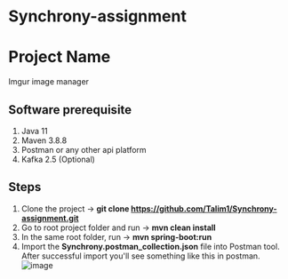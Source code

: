 # Synchrony-assignment

# Project Name
Imgur image manager
## Software prerequisite
1. Java 11
2. Maven 3.8.8
3. Postman or any other api platform
4. Kafka 2.5 (Optional)
## Steps
1. Clone the project -> **git clone https://github.com/Talim1/Synchrony-assignment.git**
2. Go to root project folder and run -> **mvn clean install**
3. In the same root folder, run -> **mvn spring-boot:run**
4. Import the **Synchrony.postman_collection.json** file into Postman tool. After successful import you'll see something like this in postman.
![image](https://github.com/Talim1/Synchrony-assignment/assets/25170304/80acfe81-29be-4d11-8e30-35abdb7e2c0b)

